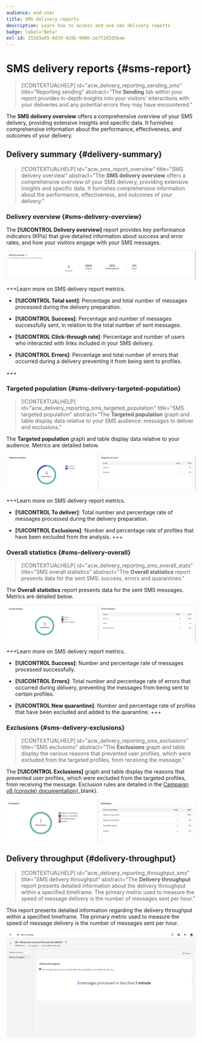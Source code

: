 ```yaml
---
audience: end-user
title: SMS delivery reports
description: Learn how to access and use sms delivery reports
badge: label="Beta"
exl-id: 153d3a85-0d39-42db-9906-1e7f2d1d5bae
---
```

# SMS delivery reports {#sms-report}

>[!CONTEXTUALHELP]
>id="acw_delivery_reporting_sending_sms"
>title="Reporting sending"
>abstract="The **Sending** tab within your report provides in-depth insights into your visitors' interactions with your deliveries and any potential errors they may have encountered."

The **SMS delivery overview** offers a comprehensive overview of your SMS delivery, providing extensive insights and specific data. It furnishes comprehensive information about the performance, effectiveness, and outcomes of your delivery.

## Delivery summary {#delivery-summary}

>[!CONTEXTUALHELP]
>id="acw_sms_report_overview"
>title="SMS delivery overview"
>abstract="The **SMS delivery overview** offers a comprehensive overview of your SMS delivery, providing extensive insights and specific data. It furnishes comprehensive information about the performance, effectiveness, and outcomes of your delivery."

### Delivery overview {#sms-delivery-overview}

The **[!UICONTROL Delivery overview]** report provides key performance indicators (KPIs) that give detailed information about success and error rates, and how your visitors engage with your SMS messages.

![](assets/reporting_sms_3.png)

+++Learn more on SMS delivery report metrics.

* **[!UICONTROL Total sent]**: Percentage and total number of messages processed during the delivery preparation.

* **[!UICONTROL Success]**: Percentage and number of messages successfully sent, in relation to the total number of sent messages.

* **[!UICONTROL Click-through rate]**: Percentage and number of users who interacted with links included in your SMS delivery.

* **[!UICONTROL Errors]**: Percentage and total number of errors that occurred during a delivery preventing it from being sent to profiles.

+++


### Targeted population {#sms-delivery-targeted-population}


>[!CONTEXTUALHELP]
>id="acw_delivery_reporting_sms_targeted_population"
>title="SMS targeted population"
>abstract="The **Targeted population** graph and table display data relative to your SMS audience: messages to deliver and exclusions."

The **Targeted population** graph and table display data relative to your audience. Metrics are detailed below.

![](assets/reporting_sms_4.png)

+++Learn more on SMS delivery report metrics.

* **[!UICONTROL To deliver]**: Total number and percentage rate of messages processed during the delivery preparation.

* **[!UICONTROL Exclusions]**: Number and percentage rate of profiles that have been excluded from the analysis.
+++


### Overall statistics {#sms-delivery-overall}


>[!CONTEXTUALHELP]
>id="acw_delivery_reporting_sms_overall_stats"
>title="SMS overall statistics"
>abstract="The **Overall statistics** report presents data for the sent SMS: success, errors and quarantines."

The **Overall statistics** report presents data for the sent SMS messages. Metrics are detailed below.

![](assets/reporting_sms_5.png)

+++Learn more on SMS delivery report metrics.

* **[!UICONTROL Success]**: Number and percentage rate of messages processed successfully.

* **[!UICONTROL Errors]**: Total number and percentage rate of errors that occurred during delivery, preventing the messages from being sent to certain profiles.

* **[!UICONTROL New quarantine]**:  Number and percentage rate of profiles that have been excluded and added to the quarantine.
+++

### Exclusions {#sms-delivery-exclusions}


>[!CONTEXTUALHELP]
>id="acw_delivery_reporting_sms_exclusions"
>title="SMS exclusions"
>abstract="The **Exclusions** graph and table display the various reasons that prevented user profiles, which were excluded from the targeted profiles, from receiving the message."


The **[!UICONTROL Exclusions]** graph and table display the reasons that prevented user profiles, which were excluded from the targeted profiles, from receiving the message. Exclusion rules are detailed in the [Campaign v8 (console) documentation](https://experienceleague.adobe.com/docs/campaign/campaign-v8/send/failures/delivery-failures.html#sms-quarantines){_blank}.

![](assets/reporting_sms_6.png)

## Delivery throughput {#delivery-throughput}

>[!CONTEXTUALHELP]
>id="acw_delivery_reporting_throughput_sms"
>title="SMS delivery throughput"
>abstract="The **Delivery throughput** report presents detailed information about the delivery throughput within a specified timeframe.  The primary metric used to measure the speed of message delivery is the number of messages sent per hour."

This report presents detailed information regarding the delivery throughput within a specified timeframe. The primary metric used to measure the speed of message delivery is the number of messages sent per hour.

![](assets/reporting_sms_2.png)
